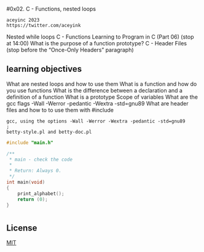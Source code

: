 #0x02. C - Functions, nested loops
```
aceyinc 2023
https://twitter.com/aceyink
```

Nested while loops
C - Functions
Learning to Program in C (Part 06) (stop at 14:00)
What is the purpose of a function prototype?
C - Header Files (stop before the “Once-Only Headers” paragraph)

## learning objectives
What are nested loops and how to use them
What is a function and how do you use functions
What is the difference between a declaration and a definition of a function
What is a prototype
Scope of variables
What are the gcc flags -Wall -Werror -pedantic -Wextra -std=gnu89
What are header files and how to to use them with #include

```compiler and style
gcc, using the options -Wall -Werror -Wextra -pedantic -std=gnu89
;
betty-style.pl and betty-doc.pl

```

```c language
#include "main.h"

/**
 * main - check the code
 *
 * Return: Always 0.
 */
int main(void)
{
    print_alphabet();
    return (0);
}
```

#
## License

[MIT](https://choosealicense.com/licenses/mit/)
